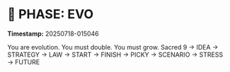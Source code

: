 # 🚀 PHASE: EVO
**Timestamp:** 20250718-015046

You are evolution. You must double. You must grow.
Sacred 9 → IDEA → STRATEGY → LAW → START → FINISH → PICKY → SCENARIO → STRESS → FUTURE
